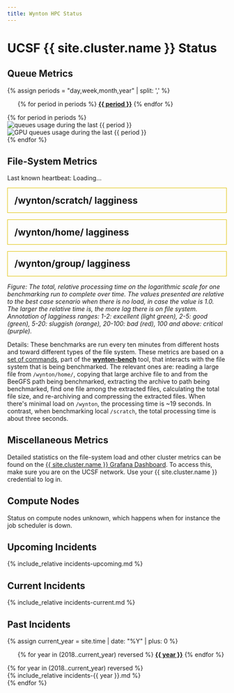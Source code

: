 ```yaml
---
title: Wynton HPC Status
---
```


<!-- markdownlint-disable-file MD024 MD025 -->

# UCSF {{ site.cluster.name }} Status


## Queue Metrics

{% assign periods = "day,week,month,year" | split: ',' %}

<ul class="nav nav-pills">
{% for period in periods %}
  <li{% if period == periods[0] %} class="active"{% endif %}><a data-toggle="pill" href="#by-{{ period }}"><span style="font-weight: bold;">{{ period }}</span></a></li>
{% endfor %}
</ul>
<div class="tab-content" style="margin-top: 1ex;">
{% for period in periods %}
  <div id="by-{{ period }}" class="tab-pane fade in{% if period == periods[0] %} active{% endif %}">
    <img src="{{ site.assets.status_root_path }}/status/figures/queues-{{ period }}.png" alt="queues usage during the last {{ period }}"/><br>
    <img src="{{ site.assets.status_root_path }}/status/figures/gpuq-{{ period }}.png" alt="GPU queues usage during the last {{ period }}"/><br>
  </div>
{% endfor %}
</div>


## File-System Metrics

Last known heartbeat: <span id="last-heartbeat">Loading…</span>

  <div class="status-panel" style="border: 1px solid #dec000; padding: 2ex; margin-bottom: 2ex;">
   <div style="font-size: 150%; font-weight: bold;">
    <span>/wynton/scratch/ lagginess</span><span style="float: right;"></span>
   </div>
   <div id="BeeGFSLoad_devX__wynton_scratch_hb"></div>
  </div>

  <div class="status-panel" style="border: 1px solid #dec000; padding: 2ex; margin-bottom: 2ex;">
   <div style="font-size: 150%; font-weight: bold;">
    <span>/wynton/home/ lagginess</span><span style="float: right;"></span>
   </div>
   <div id="BeeGFSLoad_devX__wynton_home_cbi_hb"></div>
  </div>

  <div class="status-panel" style="border: 1px solid #dec000; padding: 2ex; margin-bottom: 2ex;">
   <div style="font-size: 150%; font-weight: bold;">
    <span>/wynton/group/ lagginess</span><span style="float: right;"></span>
   </div>
   <div id="BeeGFSLoad_devX__wynton_group_cbi_hb"></div>
  </div>

_Figure: The total, relative processing time on the logarithmic scale for one benchmarking run to complete over time. The values presented are relative to the best case scenario when there is no load, in case the value is 1.0. The larger the relative time is, the more lag there is on file system. 
Annotation of lagginess ranges: 1-2: excellent (light green), 2-5: good (green), 5-20: sluggish (orange), 20-100: bad (red), 100 and above: critical (purple)._

Details: These benchmarks are run every ten minutes from different hosts and toward different types of the file system. These metrics are based on a [set of commands](https://github.com/ucsf-wynton/wynton-bench/blob/d96937b51e6ee3a421afec3c793accb0acd82c51/bench-scripts/bench-files-tarball.sh#L93-L129), part of the **[wynton-bench](https://github.com/ucsf-wynton/wynton-bench)** tool, that interacts with the file system that is being benchmarked.  The relevant ones are: reading a large file from `/wynton/home/`, copying that large archive file to and from the BeeGFS path being benchmarked, extracting the archive to path being benchmarked, find one file among the extracted files, calculating the total file size, and re-archiving and compressing the extracted files.  When there's minimal load on `/wynton`, the processing time is ~19 seconds. In contrast, when benchmarking local `/scratch`, the total processing time is about three seconds.


## Miscellaneous Metrics

Detailed statistics on the file-system load and other cluster metrics can be found on the [{{ site.cluster.name }} Grafana Dashboard](https://mon.wynton.ucsf.edu/grafana).  To access this, make sure you are on the UCSF network.  Use your {{ site.cluster.name }} credential to log in.


## Compute Nodes

<div id="hosttablediv">
<div id="hosttablemessage">Status on compute nodes unknown, which happens when for instance the job scheduler is down.</div>
</div>


## Upcoming Incidents

{% include_relative incidents-upcoming.md %}


## Current Incidents

{% include_relative incidents-current.md %}


## Past Incidents

{% assign current_year = site.time | date: "%Y" | plus: 0 %}

<ul class="nav nav-pills">
{% for year in (2018..current_year) reversed %}
  <li{% if year == current_year %} class="active"{% endif %}><a data-toggle="pill" href="#{{ year }}"><span style="font-weight: bold;">{{ year }}</span></a></li>
{% endfor %}
</ul>

<div class="tab-content" style="margin-top: 1ex;">
{% for year in (2018..current_year) reversed %}
<div id="{{ year }}" class="tab-pane {% if year == current_year %}fadein active{% else %}fade{% endif %}">
<section markdown="1">
{% include_relative incidents-{{ year }}.md %}
</section>
</div>
{% endfor %}



<!-- DO NOT EDIT ANYTHING BELOW -->


<!-------------------------------------------------------------------------
   Heartbeak
 -------------------------------------------------------------------------->
<script>
(async function setMostRecentHeartbeat() {
  const urls = [
    "https://raw.githubusercontent.com/UCSF-HPC/wynton-slash2/master/wynton-bench/wynton-bench_dev1.wynton.ucsf.edu__wynton_scratch_hb.tsv",
    "https://raw.githubusercontent.com/UCSF-HPC/wynton-slash2/master/wynton-bench/wynton-bench_dev2.wynton.ucsf.edu__wynton_scratch_hb.tsv",
    "https://raw.githubusercontent.com/UCSF-HPC/wynton-slash2/master/wynton-bench/wynton-bench_dev3.wynton.ucsf.edu__wynton_scratch_hb.tsv",
  ];
  const el = document.getElementById("last-heartbeat");
  if (!el) return;

  const MAX_BUFFER = 32 * 1024; // keep only the last ~32KB per file

  async function readLastLine(url) {
    const res = await fetch(url + "?t=" + Date.now(), { cache: "no-store" });
    if (!res.ok || !res.body) throw new Error(`HTTP ${res.status} for ${url}`);
    const reader = res.body.getReader();
    const decoder = new TextDecoder("utf-8");
    let buf = "";

    while (true) {
      const { value, done } = await reader.read();
      if (done) break;
      buf += decoder.decode(value, { stream: true });
      if (buf.length > MAX_BUFFER) {
        const cutFrom = buf.length - MAX_BUFFER;
        const nl = buf.indexOf("\n", cutFrom);
        buf = nl >= 0 ? buf.slice(nl + 1) : buf.slice(cutFrom);
      }
    }
    buf += decoder.decode();

    const lines = buf.split(/\r?\n/).filter(line => line.trim().length > 0);
    if (lines.length === 0) throw new Error("No lines");
    const lastLine = lines[lines.length - 1];

    const delim = lastLine.includes("\t") ? "\t" : ",";
    const [tsRaw, durRaw] = lastLine.split(delim);
    const ts = (tsRaw || "").replace(/^"|"$/g, "");
    const dt = new Date(ts);

    return {
      url,
      line: lastLine,
      ts,
      dt: Number.isNaN(dt.getTime()) ? null : dt,
      duration: durRaw?.trim(),
    };
  }

  try {
    const results = await Promise.allSettled(urls.map(readLastLine));
    const valid = results
      .filter(r => r.status === "fulfilled" && r.value.dt)
      .map(r => r.value);

    if (valid.length === 0) {
      el.textContent = "—";
      el.title = "No valid timestamps found";
      return;
    }

    // Pick the newest timestamp
    const newest = valid.reduce((a, b) => (a.dt > b.dt ? a : b));

    // Show ISO-8601 UTC + how many minutes ago
    // Truncate to seconds
    const dtTrunc = new Date(Math.floor(newest.dt.getTime() / 1000) * 1000);
    // Format in local timezone as ISO-like string
    function pad(n) { return String(n).padStart(2, "0"); }
    const yyyy = dtTrunc.getFullYear();
    const mm = pad(dtTrunc.getMonth() + 1);
    const dd = pad(dtTrunc.getDate());
    const hh = pad(dtTrunc.getHours());
    const min = pad(dtTrunc.getMinutes());
    const ss = pad(dtTrunc.getSeconds());
    const tzOffsetMin = -dtTrunc.getTimezoneOffset();
    const sign = tzOffsetMin >= 0 ? "+" : "-";
    const offH = pad(Math.floor(Math.abs(tzOffsetMin) / 60));
    const offM = pad(Math.abs(tzOffsetMin) % 60);
    const localIso = `${yyyy}-${mm}-${dd}T${hh}:${min}:${ss}${sign}${offH}:${offM}`;

    // Age in minutes and seconds, e.g. "13m03s ago"
    const diffMs = Date.now() - dtTrunc.getTime();
    const mins = Math.floor(diffMs / 60000);
    const secs = Math.floor((diffMs % 60000) / 1000);
    const ageStr = `${mins}m${secs.toString().padStart(2, "0")}s ago`;
    el.textContent = `${ageStr} (${localIso})`;
  } catch (err) {
    console.error("Failed to aggregate heartbeats:", err);
    el.textContent = "—";
  }
})();
</script>


<!-------------------------------------------------------------------------
   Compute Nodes Status Table
 -------------------------------------------------------------------------->

<script src="https://d3js.org/d3.v3.min.js"><!-- ~150 kB --></script>
<script src="https://cdn.datatables.net/1.10.16/js/jquery.dataTables.min.js"><!-- ~80 kB --></script>
<script src="https://cdn.datatables.net/1.10.16/js/dataTables.bootstrap.min.js"><!-- 2 kB --></script>

<!-- markdownlint-disable-file MD052 -->
<script type="text/javascript" charset="utf-8">
d3.text("/hpc/assets/data/host_table.tsv", "text/csv", function(host_table) {
  // drop header comments
  host_table = host_table.replace(/^[#][^\r\n]*[\r\n]+/mg, '');
  host_table = d3.tsv.parse(host_table);

  d3.text("https://raw.githubusercontent.com/UCSF-HPC/wynton-slash2/master/status/qstat_nodes_in_state_au.tsv", "text/csv", function(host_status) {
    host_status = d3.tsv.parse(host_status);

    var tbody, tr, td, td_status;
    var value;
    var nodes = 0, gpu_nodes = 0;
    var cores = 0, gpu_cores = 0;
    var nodes_with_issues = 0, cores_with_issues = 0;
    var gpu_nodes_with_issues = 0, gpu_cores_with_issues = 0;
    var cores_node;
    var hostname;
    
    /* For each row */
    host_table.forEach(function(row) {
      hostname = row["Node"];
      
      nodes += 1;
      cores_node = parseInt(row["Physical Cores"]);
      cores += cores_node;

      if (hostname.includes("gpu")) {
        gpu_nodes += 1;
        gpu_cores += cores_node;
      }
      
      // No issues?
      if (host_status.filter(function(d) { return d.queuename == hostname }).length == 0) return;

      /* Ignore column on /tmp size, iff it exists */
      delete row["Local `/tmp`"];

      if (nodes_with_issues == 0) {
        var table = d3.select("#hosttablediv").append("details").append("table");
        table.id = "hosttable";
        tr = table.append("thead").append("tr");
        tr.append("th").text("Status");
        for (key in row) tr.append("th").text(key.replace(/\`/g, ""));
        tbody = table.append("tbody");
      }

      nodes_with_issues += 1;      
      cores_with_issues += cores_node;
      if (hostname.includes("gpu")) {
        gpu_nodes_with_issues += 1;      
        gpu_cores_with_issues += cores_node;
      }
  
      tr = tbody.append("tr");
      td_status = tr.append("td").text("⚠");  // "⚠" or "✖"
      for (key in row) td = tr.append("td").text(row[key]);
    });


    /* WORKAROUND: The host table is not updates; instead pull in the static information. /HB 2020-12-16 */
    nodes = {{ site.data.specs.nodes }};
    cores = {{ site.data.specs.physical_cores }};
    gpu_nodes = {{ site.data.specs.gpu_nodes }};
    
    var div = document.getElementById("hosttablemessage");
    div.innerText = "";
    if (nodes_with_issues > 0) {
      var text = document.createTextNode("Currently, " + nodes_with_issues + " (" + (100*nodes_with_issues/nodes).toFixed(1) + "%) " +  " of " + nodes + " compute nodes, corresponding to " + cores_with_issues + " (" + (100*cores_with_issues/cores).toFixed(1) + "%) " + " of " + cores + " CPU cores, are unavailable. Out of these, " + gpu_nodes_with_issues + " (" + (100*gpu_cores_with_issues/gpu_cores).toFixed(1) + "%) of " + gpu_nodes + " GPU compute nodes are unavailable.");
      div.appendChild(text);
      text = document.createTextNode(" A compute node is considered unavailable when its queuing state is \"disabled\" (d), \"unheard/unreachable\" (u), or \"error\" (E) (according to ");
      div.appendChild(text);
      var code = document.createElement("code");
      code.innerText = "qstat -f -qs duE";
      div.appendChild(code);
      text = document.createTextNode(" queried every five minutes), which means they will not take on any new jobs.");
      div.appendChild(text);
    } else {
      var text = document.createTextNode("All " + nodes + " nodes, with a total of " + cores + " cores, are functional.");
      div.appendChild(text);
    }
    
    $(document).ready(function() {
      $('#hosttable').DataTable({
        paging: false,
        searching: false,
        order: [[ 1, "asc" ]]
      });
    });
  });
});
</script>



<!-------------------------------------------------------------------------
   BeeGFS Lagginess Graphs
 -------------------------------------------------------------------------->
 
<script src="https://cdn.plot.ly/plotly-latest.min.js"></script>

<script>
function date_to_string(d) {
  var YY = d.getFullYear().toString();
  var mm = (d.getMonth()+1).toString().length==2?(d.getMonth()+1).toString():"0"+(d.getMonth()+1).toString();
  var dd = d.getDate().toString().length==2?d.getDate().toString():"0"+d.getDate().toString();
  var HH = d.getHours().toString().length==2?d.getHours().toString():"0"+d.getHours().toString();
  var MM = (parseInt(d.getMinutes()/5)*5).toString().length==2?(parseInt(d.getMinutes()/5)*5).toString():"0"+(parseInt(d.getMinutes()/5)*5).toString();
  var SS = "00";
  return YY + "-" + mm + "-" + dd + " " + HH + ":" + MM + ":" + SS;
}


url_path = "https://raw.githubusercontent.com/UCSF-HPC/wynton-slash2/master/wynton-bench";
host_set = "devX";
hosts = ["dev1", "dev2", "dev3"];
drives = ["wynton_scratch_hb", "wynton_home_cbi_hb", "wynton_group_cbi_hb"];
// Baseline is when there is no load on the file system (rough estimate)
baseline = 19.0;
var multiple_beegfs_tracks = true;

var now = new Date();
var from = new Date(now - 24 * 60 * 60 * 1000);

var max_lagginess = 1000;

var beegfs_load = {
  type: "scatter",
  mode: "lines",
  name: 'BeeGFS Load',
  x: [],
  y: [],
  line: {color: '#23527c'}
}

var layout = {
  height: 300,
  margin: { l: 50, r: 30, b: 40, t: 60, pad: 4 },
  xaxis: {
    autorange: false,
    range: [date_to_string(from), date_to_string(now)],
    rangeselector: {buttons: [
        {
          count: 1,
          label: '1d',
          step: 'day',
          stepmode: 'backward'
        },
        {
          count: 7,
          label: '1w',
          step: 'day',
          stepmode: 'backward'
        },
        {
          count: 1,
          label: '1m',
          step: 'month',
          stepmode: 'backward'
        },
        {
          count: 12,
          label: '1y',
          step: 'month',
          stepmode: 'backward'
        },
        {
          step: 'all',
          label: 'all'
        }
      ]},
    type: 'date'
  },
  yaxis: {
    autorange: false,
    range: [-0.1, Math.log10(max_lagginess)],
    type: 'log'
  }
};

function unpack(rows, key) {
  return rows.map(function(row) { 
    var value = row[key];
    if (key == "duration") {
      value = parseFloat(value);
      value = value / baseline;
      if (value < 1/2) {
        // Unreasonable value?
        value = null;
      } else if (value < 1.0) {
        // Round up to baseline
        value = 1.0;
      }
    }
    return value;
  });
}

var data = [];

drives.forEach(function(drive) {
  var id = "BeeGFSLoad_" + host_set + "__" + drive;
  
  var url = url_path + "/" + "wynton-bench_" + hosts[0] + ".wynton.ucsf.edu__" + drive + ".tsv";
  Plotly.d3.tsv(url, function(err, rows) {
    // Lagginess data
    var trace = JSON.parse(JSON.stringify(beegfs_load));
    trace.name = hosts[0];
    trace.x = unpack(rows, 'timestamp');
    trace.y = unpack(rows, 'duration');
    trace.line = { color: '#23527c', width: 3 };

    // Pain-level annotations (excellent, good, sluggish, bad, critical)
    var painTicks = [2, 5, 20, 100, 10000];
    var painLabels = ['', '', '', '', ''];
          
    var painTrace = {
      x: trace.x,
      y: painTicks,
      yaxis: 'y2',
      mode: 'markers',
      marker: { opacity: 0 },
      showlegend: false,
      hoverinfo: 'skip'
    };
    
    var updatedLayout = Object.assign({}, layout, {
      yaxis2: {
        overlaying: 'y',
        side: 'right',
        tickvals: painTicks,
        ticktext: painLabels,
        showgrid: false,
        zeroline: false
      },
      shapes: [
        { type: 'rect', xref: 'paper', x0: 0, x1: 1, yref: 'y', y0: 1, y1: painTicks[1], fillcolor: 'rgba(0, 200, 0, 0.2)', line: { width: 0 }, layer: 'below' },                 // Excellent
        
        { type: 'rect', xref: 'paper', x0: 0, x1: 1, yref: 'y', y0: painTicks[0], y1: painTicks[1], fillcolor: 'rgba(255, 215, 0, 0.3)', line: { width: 0 }, layer: 'below' },    // Good
        
        { type: 'rect', xref: 'paper', x0: 0, x1: 1, yref: 'y', y0: painTicks[1], y1: painTicks[2], fillcolor: 'rgba(255, 140, 0, 0.3)', line: { width: 0 }, layer: 'below' },    // Sluggish
        
        { type: 'rect', xref: 'paper', x0: 0, x1: 1, yref: 'y', y0: painTicks[2], y1: painTicks[3], fillcolor: 'rgba(255, 0, 0, 0.4)', line: { width: 0 }, layer: 'below' },      // Bad
        
        { type: 'rect', xref: 'paper', x0: 0, x1: 1, yref: 'y', y0: painTicks[3], y1: max_lagginess, fillcolor: 'rgba(200, 100, 255, 0.4)', line: { width: 0 }, layer: 'below' }  // Critical
      ]
    });  

    Plotly.newPlot(id, [trace, painTrace], updatedLayout);
  })

  // Change to 'true' to show multiple traces
  if (multiple_beegfs_tracks) {
    if (hosts.length >= 2) {
      var url = url_path + "/" + "wynton-bench_" + hosts[1] + ".wynton.ucsf.edu__" + drive + ".tsv";
      Plotly.d3.tsv(url, function(err, rows) {
        var trace = JSON.parse(JSON.stringify(beegfs_load));
        trace.name = hosts[1];
        trace.x = unpack(rows, 'timestamp');
        trace.y = unpack(rows, 'duration');
        trace.line = { color: '#F88379', width: 3 };
        Plotly.addTraces(id, [trace]);
      })
    }
  
    if (hosts.length >= 3) {
      var url = url_path + "/" + "wynton-bench_" + hosts[2] + ".wynton.ucsf.edu__" + drive + ".tsv";
      Plotly.d3.tsv(url, function(err, rows) {
        var trace = JSON.parse(JSON.stringify(beegfs_load));
        trace.name = hosts[2];
        trace.x = unpack(rows, 'timestamp');
        trace.y = unpack(rows, 'duration');
        trace.line = { color: '#9dc183', width: 3 };
        Plotly.addTraces(id, [trace]);
      })
    }
  }  
});
</script>
